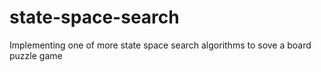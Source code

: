 # state-space-search
Implementing one of more state space search algorithms to sove a board puzzle game
